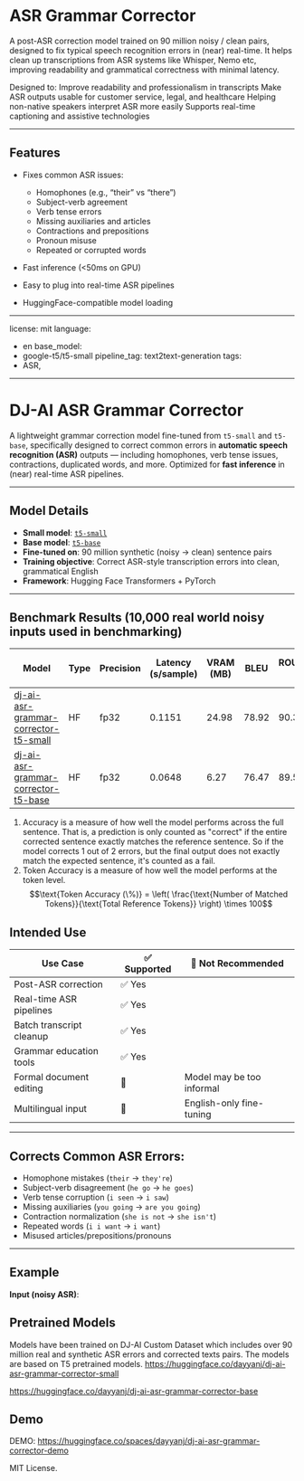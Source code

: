 # ASR Grammar Corrector

A post-ASR correction model trained on 90 million noisy / clean pairs, designed to fix typical speech recognition errors in (near) real-time. It helps clean up transcriptions from ASR systems like Whisper, Nemo etc, improving readability and grammatical correctness with minimal latency.

Designed to:
Improve readability and professionalism in transcripts
Make ASR outputs usable for customer service, legal, and healthcare
Helping non-native speakers interpret ASR more easily
Supports real-time captioning and assistive technologies

---

## Features

- Fixes common ASR issues:
  - Homophones (e.g., “their” vs “there”)
  - Subject-verb agreement
  - Verb tense errors
  - Missing auxiliaries and articles
  - Contractions and prepositions
  - Pronoun misuse
  - Repeated or corrupted words

- Fast inference (<50ms on GPU)
- Easy to plug into real-time ASR pipelines
- HuggingFace-compatible model loading

---

license: mit
language:
- en
base_model:
- google-t5/t5-small
pipeline_tag: text2text-generation
tags:
- ASR,

---

# DJ-AI ASR Grammar Corrector

A lightweight grammar correction model fine-tuned from `t5-small` and `t5-base`, specifically designed to correct common errors in **automatic speech recognition (ASR)** outputs — including homophones, verb tense issues, contractions, duplicated words, and more. Optimized for **fast inference** in (near) real-time ASR pipelines.

---

## Model Details

- **Small model**: [`t5-small`](https://huggingface.co/t5-small)
- **Base model**: [`t5-base`](https://huggingface.co/t5-base)
- **Fine-tuned on**: 90 million synthetic (noisy → clean) sentence pairs
- **Training objective**: Correct ASR-style transcription errors into clean, grammatical English
- **Framework**: Hugging Face Transformers + PyTorch

---

## Benchmark Results (10,000 real world noisy inputs used in benchmarking)
| Model                                | Type | Precision | Latency (s/sample) | VRAM (MB) | BLEU  | ROUGE-L | Accuracy (%)¹ | Token Accuracy (%)² | Size (MB) |
|--------------------------------------|------|-----------|--------------------|-----------|-------|---------|----------------|----------------------|-----------|
| [dj-ai-asr-grammar-corrector-t5-small](https://huggingface.co/dayyanj/dj-ai-asr-grammar-corrector-small) | HF   | fp32      | 0.1151             | 24.98     | 78.92 | 90.31   | 44.62          | 90.39                | 5956.76   |
| [dj-ai-asr-grammar-corrector-t5-base](https://huggingface.co/dayyanj/dj-ai-asr-grammar-corrector-base)  | HF   | fp32      | 0.0648             | 6.27      | 76.47 | 89.54   | 39.59          | 88.76                | 1620.15   |


1. Accuracy is a measure of how well the model performs across the full sentence. That is, a prediction is only counted as "correct" if the entire corrected sentence exactly matches the reference sentence. So if the model corrects 1 out of 2 errors, but the final output does not exactly match the expected sentence, it's counted as a fail.
2. Token Accuracy is a measure of how well the model performs at the token level.
$$\text{Token Accuracy (\%)} = \left( \frac{\text{Number of Matched Tokens}}{\text{Total Reference Tokens}} \right) \times 100$$



## Intended Use

| Use Case | ✅ Supported | 🚫 Not Recommended |
|----------|--------------|--------------------|
| Post-ASR correction | ✅ Yes |  |
| Real-time ASR pipelines | ✅ Yes |  |
| Batch transcript cleanup | ✅ Yes |  |
| Grammar education tools | ✅ Yes |  |
| Formal document editing | 🚫 | Model may be too informal |
| Multilingual input | 🚫 | English-only fine-tuning |

---

## Corrects Common ASR Errors:

- Homophone mistakes (`their` → `they're`)
- Subject-verb disagreement (`he go` → `he goes`)
- Verb tense corruption (`i seen` → `i saw`)
- Missing auxiliaries (`you going` → `are you going`)
- Contraction normalization (`she is not` → `she isn't`)
- Repeated words (`i i want` → `i want`)
- Misused articles/prepositions/pronouns

---

## Example

**Input (noisy ASR)**:

## Pretrained Models
Models have been trained on DJ-AI Custom Dataset which includes over 90 million real and synthetic ASR errors and corrected texts pairs. The models are based on T5 pretrained models.
https://huggingface.co/dayyanj/dj-ai-asr-grammar-corrector-small

https://huggingface.co/dayyanj/dj-ai-asr-grammar-corrector-base

## Demo
DEMO: https://huggingface.co/spaces/dayyanj/dj-ai-asr-grammar-corrector-demo


MIT License.
